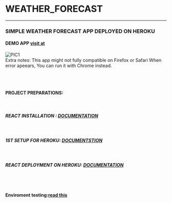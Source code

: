 # WEATHER_FORECAST
------------------------------------------------------------------------------
### SIMPLE WEATHER FORECAST APP DEPLOYED ON HEROKU
#### DEMO APP [visit at](https://juliaweatherapp.herokuapp.com/)
![PIC1](https://user-images.githubusercontent.com/49017322/221565215-7fb2c69a-197d-4d26-8e1b-7321613de876.png)
</br>
Extra notes:
This app might not fully compatible on Firefox or Safari
When error apeears, You can run it with Chrome instead.

</br></br>
#### PROJECT PREPARATIONS:
</br>

##### REACT INSTALLATION :   <i>[DOCUMENTATION](https://kinsta.com/blog/how-to-install-node-js/)</i>
</br>

##### 1ST SETUP FOR HEROKU:   <i>[DOCUMENTSTION](https://devcenter.heroku.com/start)</i>
</br>

##### REACT DEPLOYMENT ON HEROKU:   <i>[DOCUMENTATION](https://blog.heroku.com/deploying-react-with-zero-configuration)</i>

</br></br>
#### Enviroment testing:[read this](./npmtesting.md)
